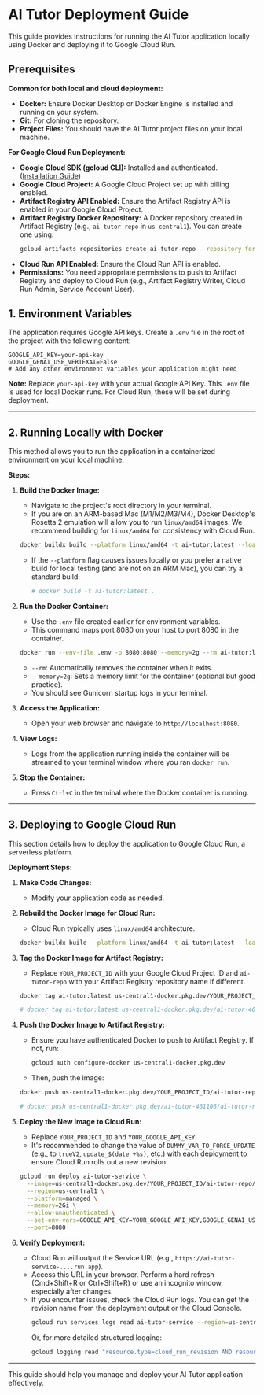 # AI Tutor Deployment Guide

This guide provides instructions for running the AI Tutor application locally using Docker and deploying it to Google Cloud Run.

## Prerequisites

**Common for both local and cloud deployment:**
*   **Docker:** Ensure Docker Desktop or Docker Engine is installed and running on your system.
*   **Git:** For cloning the repository.
*   **Project Files:** You should have the AI Tutor project files on your local machine.

**For Google Cloud Run Deployment:**
*   **Google Cloud SDK (gcloud CLI):** Installed and authenticated. ([Installation Guide](https://cloud.google.com/sdk/docs/install))
*   **Google Cloud Project:** A Google Cloud Project set up with billing enabled.
*   **Artifact Registry API Enabled:** Ensure the Artifact Registry API is enabled in your Google Cloud Project.
*   **Artifact Registry Docker Repository:** A Docker repository created in Artifact Registry (e.g., `ai-tutor-repo` in `us-central1`). You can create one using:
    ```bash
    gcloud artifacts repositories create ai-tutor-repo --repository-format=docker --location=us-central1 --description="Docker repository for AI Tutor app"
    ```
*   **Cloud Run API Enabled:** Ensure the Cloud Run API is enabled.
*   **Permissions:** You need appropriate permissions to push to Artifact Registry and deploy to Cloud Run (e.g., Artifact Registry Writer, Cloud Run Admin, Service Account User).

## 1. Environment Variables

The application requires Google API keys. Create a `.env` file in the root of the project with the following content:

```env
GOOGLE_API_KEY=your-api-key
GOOGLE_GENAI_USE_VERTEXAI=False
# Add any other environment variables your application might need
```
**Note:** Replace `your-api-key` with your actual Google API Key. This `.env` file is used for local Docker runs. For Cloud Run, these will be set during deployment.

---

## 2. Running Locally with Docker

This method allows you to run the application in a containerized environment on your local machine.

**Steps:**

1.  **Build the Docker Image:**
    *   Navigate to the project's root directory in your terminal.
    *   If you are on an ARM-based Mac (M1/M2/M3/M4), Docker Desktop's Rosetta 2 emulation will allow you to run `linux/amd64` images. We recommend building for `linux/amd64` for consistency with Cloud Run.
    ```bash
    docker buildx build --platform linux/amd64 -t ai-tutor:latest --load .
    ```
    *   If the `--platform` flag causes issues locally or you prefer a native build for local testing (and are not on an ARM Mac), you can try a standard build:
        ```bash
        # docker build -t ai-tutor:latest .
        ```

2.  **Run the Docker Container:**
    *   Use the `.env` file created earlier for environment variables.
    *   This command maps port 8080 on your host to port 8080 in the container.
    ```bash
    docker run --env-file .env -p 8080:8080 --memory=2g --rm ai-tutor:latest
    ```
    *   `--rm`: Automatically removes the container when it exits.
    *   `--memory=2g`: Sets a memory limit for the container (optional but good practice).
    *   You should see Gunicorn startup logs in your terminal.

3.  **Access the Application:**
    *   Open your web browser and navigate to `http://localhost:8080`.

4.  **View Logs:**
    *   Logs from the application running inside the container will be streamed to your terminal window where you ran `docker run`.

5.  **Stop the Container:**
    *   Press `Ctrl+C` in the terminal where the Docker container is running.

---

## 3. Deploying to Google Cloud Run

This section details how to deploy the application to Google Cloud Run, a serverless platform.

**Deployment Steps:**

1.  **Make Code Changes:**
    *   Modify your application code as needed.

2.  **Rebuild the Docker Image for Cloud Run:**
    *   Cloud Run typically uses `linux/amd64` architecture.
    ```bash
    docker buildx build --platform linux/amd64 -t ai-tutor:latest --load .
    ```

3.  **Tag the Docker Image for Artifact Registry:**
    *   Replace `YOUR_PROJECT_ID` with your Google Cloud Project ID and `ai-tutor-repo` with your Artifact Registry repository name if different.
    ```bash
    docker tag ai-tutor:latest us-central1-docker.pkg.dev/YOUR_PROJECT_ID/ai-tutor-repo/ai-tutor:latest
    ```
    ```bash
    # docker tag ai-tutor:latest us-central1-docker.pkg.dev/ai-tutor-461106/ai-tutor-repo/ai-tutor:latest
    ```

4.  **Push the Docker Image to Artifact Registry:**
    *   Ensure you have authenticated Docker to push to Artifact Registry. If not, run:
        ```bash
        gcloud auth configure-docker us-central1-docker.pkg.dev
        ```
    *   Then, push the image:
    ```bash
    docker push us-central1-docker.pkg.dev/YOUR_PROJECT_ID/ai-tutor-repo/ai-tutor:latest
    ```
    ```bash
    # docker push us-central1-docker.pkg.dev/ai-tutor-461106/ai-tutor-repo/ai-tutor:latest
    ```

5.  **Deploy the New Image to Cloud Run:**
    *   Replace `YOUR_PROJECT_ID` and `YOUR_GOOGLE_API_KEY`.
    *   It's recommended to change the value of `DUMMY_VAR_TO_FORCE_UPDATE` (e.g., to `trueV2`, `update_$(date +%s)`, etc.) with each deployment to ensure Cloud Run rolls out a new revision.
    ```bash
    gcloud run deploy ai-tutor-service \
      --image=us-central1-docker.pkg.dev/YOUR_PROJECT_ID/ai-tutor-repo/ai-tutor:latest \
      --region=us-central1 \
      --platform=managed \
      --memory=2Gi \
      --allow-unauthenticated \
      --set-env-vars=GOOGLE_API_KEY=YOUR_GOOGLE_API_KEY,GOOGLE_GENAI_USE_VERTEXAI=False,DUMMY_VAR_TO_FORCE_UPDATE=true \
      --port=8080
    ```
    

6.  **Verify Deployment:**
    *   Cloud Run will output the Service URL (e.g., `https://ai-tutor-service-....run.app`).
    *   Access this URL in your browser. Perform a hard refresh (Cmd+Shift+R or Ctrl+Shift+R) or use an incognito window, especially after changes.
    *   If you encounter issues, check the Cloud Run logs. You can get the revision name from the deployment output or the Cloud Console.
        ```bash
        gcloud run services logs read ai-tutor-service --region=us-central1 --limit=100 --revision=<NEW_REVISION_NAME>
        ```
        Or, for more detailed structured logging:
        ```bash
        gcloud logging read "resource.type=cloud_run_revision AND resource.labels.service_name=ai-tutor-service AND resource.labels.revision_name=<NEW_REVISION_NAME>" --project=<YOUR_PROJECT_ID> --limit=100 --format=json
        ```

---

This guide should help you manage and deploy your AI Tutor application effectively. 